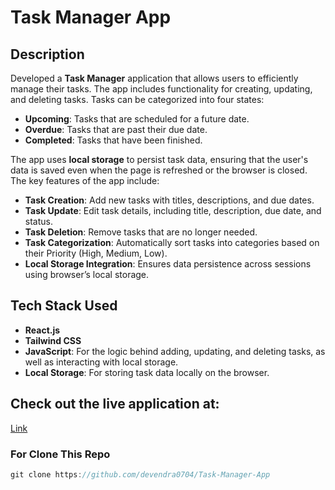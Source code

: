 # Task Manager App

## Description
Developed a **Task Manager** application that allows users to efficiently manage their tasks. The app includes functionality for creating, updating, and deleting tasks. Tasks can be categorized into four states:

- **Upcoming**: Tasks that are scheduled for a future date.
- **Overdue**: Tasks that are past their due date.
- **Completed**: Tasks that have been finished.

The app uses **local storage** to persist task data, ensuring that the user's data is saved even when the page is refreshed or the browser is closed. The key features of the app include:

- **Task Creation**: Add new tasks with titles, descriptions, and due dates.
- **Task Update**: Edit task details, including title, description, due date, and status.
- **Task Deletion**: Remove tasks that are no longer needed.
- **Task Categorization**: Automatically sort tasks into categories based on their Priority (High, Medium, Low).
- **Local Storage Integration**: Ensures data persistence across sessions using browser’s local storage.

## Tech Stack Used
- **React.js**
- **Tailwind CSS**
- **JavaScript**: For the logic behind adding, updating, and deleting tasks, as well as interacting with local storage.
- **Local Storage**: For storing task data locally on the browser.
  
## Check out the live application at: 
[Link](https://task-manager-app-lac-eta.vercel.app/)


### For Clone This Repo
```Javascript
git clone https://github.com/devendra0704/Task-Manager-App
```
